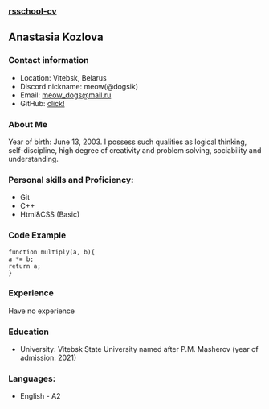 ### [rsschool-cv]()
## Anastasia Kozlova
### Contact information
+ Location: Vitebsk, Belarus
+ Discord nickname: meow(@dogsik)
+ Email: meow_dogs@mail.ru
+ GitHub: [click!](https://github.com/dogsik)
### About Me
Year of birth: June 13, 2003. I possess such qualities as logical thinking, self-discipline, high degree of creativity and problem solving, sociability and understanding.
### Personal skills and Proficiency:
+ Git
+ C++
+ Html&CSS (Basic)
### Code Example

```
function multiply(a, b){
a *= b;
return a;
}
```

### Experience
Have no experience
### Education
+ University: Vitebsk State University named after P.M. Masherov (year of admission: 2021)
### Languages:
+ English - A2
